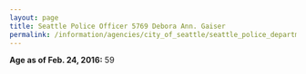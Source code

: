 ```yaml
---
layout: page
title: Seattle Police Officer 5769 Debora Ann. Gaiser
permalink: /information/agencies/city_of_seattle/seattle_police_department/copbook/5769/
---
```


**Age as of Feb. 24, 2016:** 59
